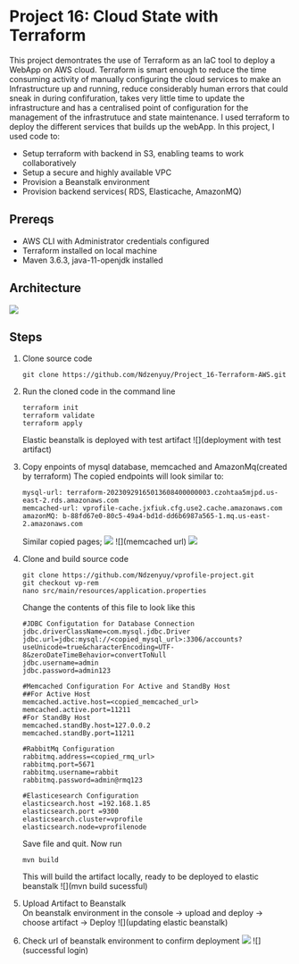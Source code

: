 # Project 16: Cloud State with Terraform

This project demontrates the use of Terraform as an IaC tool to deploy a WebApp on AWS cloud. Terraform is smart enough to reduce the time consuming activity of manually configuring the cloud services to make an Infrastructure up and running, reduce considerably human errors that could sneak in during confifuration, takes very little time to update the infrastructure and has a centralised point of configuration for the management of the infrastrutuce and state maintenance. I used terraform to deploy the different services that builds up the webApp. In this project, I used code to:
 - Setup terraform with backend in S3, enabling teams to work collaboratively
 - Setup a secure and highly available VPC
 - Provision a Beanstalk environment
 - Provision backend services( RDS, Elasticache, AmazonMQ)

## Prereqs
- AWS CLI with Administrator credentials configured
- Terraform installed on local machine
- Maven 3.6.3, java-11-openjdk installed

## Architecture
![](architecture)

## Steps
1. Clone source code
    ```
    git clone https://github.com/Ndzenyuy/Project_16-Terraform-AWS.git
    ```
2. Run the cloned code in the command line
    ```
    terraform init
    terraform validate
    terraform apply
    ```
    Elastic beanstalk is deployed with test artifact
    ![](deployment with test artifact)

3. Copy enpoints of mysql database, memcached and AmazonMq(created by terraform) 
    The copied endpoints will look similar to:
    ```
    mysql-url: terraform-20230929165013608400000003.czohtaa5mjpd.us-east-2.rds.amazonaws.com
    memcached-url: vprofile-cache.jxfiuk.cfg.use2.cache.amazonaws.com
    amazonMQ: b-88fd67e0-80c5-49a4-bd1d-dd6b6987a565-1.mq.us-east-2.amazonaws.com
    ```
    Similar copied pages;
    ![](mysql-urlpage)
    ![](memcached url)
    ![](rabbitmq-url)

4. Clone and build source code
    ```
    git clone https://github.com/Ndzenyuy/vprofile-project.git
    git checkout vp-rem
    nano src/main/resources/application.properties
    ```
    Change the contents of this file to look like this
    ```
    #JDBC Configutation for Database Connection
    jdbc.driverClassName=com.mysql.jdbc.Driver
    jdbc.url=jdbc:mysql://<copied_mysql_url>:3306/accounts?useUnicode=true&characterEncoding=UTF-8&zeroDateTimeBehavior=convertToNull
    jdbc.username=admin
    jdbc.password=admin123

    #Memcached Configuration For Active and StandBy Host
    ##For Active Host
    memcached.active.host=<copied_memcached_url>
    memcached.active.port=11211
    #For StandBy Host
    memcached.standBy.host=127.0.0.2
    memcached.standBy.port=11211

    #RabbitMq Configuration
    rabbitmq.address=<copied_rmq_url>
    rabbitmq.port=5671
    rabbitmq.username=rabbit
    rabbitmq.password=admin@rmq123

    #Elasticesearch Configuration
    elasticsearch.host =192.168.1.85
    elasticsearch.port =9300
    elasticsearch.cluster=vprofile
    elasticsearch.node=vprofilenode
    ```
    Save file and quit. Now run
    ```
    mvn build
    ```
    This will build the artifact locally, ready to be deployed to elastic beanstalk
    ![](mvn build sucessful)

5. Upload Artifact to Beanstalk \
    On beanstalk environment in the console -> upload and deploy -> choose artifact -> Deploy
    ![](updating elastic beanstalk)

6. Check url of beanstalk environment to confirm deployment
    ![](Loginpage)
    ![](successful login)
    ![]()
    ![]()
    ![]()


